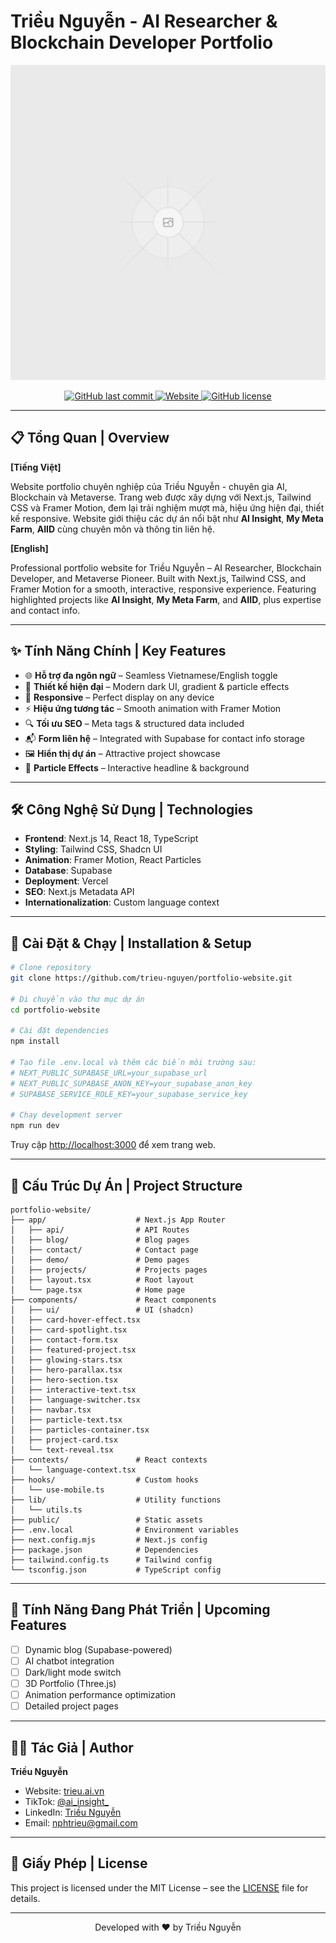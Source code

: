 # Triều Nguyễn - AI Researcher & Blockchain Developer Portfolio

<p align="center">
  <img src="public/og-image.png" alt="Triều Nguyễn Portfolio" width="600" />
</p>

<p align="center">
  <a href="https://github.com/trieu-nguyen/portfolio-website">
    <img src="https://img.shields.io/github/last-commit/trieu-nguyen/portfolio-website" alt="GitHub last commit" />
  </a>
  <a href="https://trieu.ai.vn">
    <img src="https://img.shields.io/website?url=https%3A%2F%2Ftrieu.ai.vn" alt="Website" />
  </a>
  <a href="https://github.com/trieu-nguyen/portfolio-website/blob/main/LICENSE">
    <img src="https://img.shields.io/github/license/trieu-nguyen/portfolio-website" alt="GitHub license" />
  </a>
</p>

---

## 📋 Tổng Quan | Overview

**\[Tiếng Việt]**

Website portfolio chuyên nghiệp của Triều Nguyễn - chuyên gia AI, Blockchain và Metaverse. Trang web được xây dựng với Next.js, Tailwind CSS và Framer Motion, đem lại trải nghiệm mượt mà, hiệu ứng hiện đại, thiết kế responsive. Website giới thiệu các dự án nổi bật như **AI Insight**, **My Meta Farm**, **AIID** cùng chuyên môn và thông tin liên hệ.

**\[English]**

Professional portfolio website for Triều Nguyễn – AI Researcher, Blockchain Developer, and Metaverse Pioneer. Built with Next.js, Tailwind CSS, and Framer Motion for a smooth, interactive, responsive experience. Featuring highlighted projects like **AI Insight**, **My Meta Farm**, and **AIID**, plus expertise and contact info.

---

## ✨ Tính Năng Chính | Key Features

* 🌐 **Hỗ trợ đa ngôn ngữ** – Seamless Vietnamese/English toggle
* 🎨 **Thiết kế hiện đại** – Modern dark UI, gradient & particle effects
* 📱 **Responsive** – Perfect display on any device
* ⚡ **Hiệu ứng tương tác** – Smooth animation with Framer Motion
* 🔍 **Tối ưu SEO** – Meta tags & structured data included
* 📬 **Form liên hệ** – Integrated with Supabase for contact info storage
* 🖼️ **Hiển thị dự án** – Attractive project showcase
* 🌟 **Particle Effects** – Interactive headline & background

---

## 🛠️ Công Nghệ Sử Dụng | Technologies

* **Frontend**: Next.js 14, React 18, TypeScript
* **Styling**: Tailwind CSS, Shadcn UI
* **Animation**: Framer Motion, React Particles
* **Database**: Supabase
* **Deployment**: Vercel
* **SEO**: Next.js Metadata API
* **Internationalization**: Custom language context

---

## 🚀 Cài Đặt & Chạy | Installation & Setup

```bash
# Clone repository
git clone https://github.com/trieu-nguyen/portfolio-website.git

# Di chuyển vào thư mục dự án
cd portfolio-website

# Cài đặt dependencies
npm install

# Tạo file .env.local và thêm các biến môi trường sau:
# NEXT_PUBLIC_SUPABASE_URL=your_supabase_url
# NEXT_PUBLIC_SUPABASE_ANON_KEY=your_supabase_anon_key
# SUPABASE_SERVICE_ROLE_KEY=your_supabase_service_key

# Chạy development server
npm run dev
```

Truy cập [http://localhost:3000](http://localhost:3000) để xem trang web.

---

## 📁 Cấu Trúc Dự Án | Project Structure

```plaintext
portfolio-website/
├── app/                    # Next.js App Router
│   ├── api/                # API Routes
│   ├── blog/               # Blog pages
│   ├── contact/            # Contact page
│   ├── demo/               # Demo pages
│   ├── projects/           # Projects pages
│   ├── layout.tsx          # Root layout
│   └── page.tsx            # Home page
├── components/             # React components
│   ├── ui/                 # UI (shadcn)
│   ├── card-hover-effect.tsx
│   ├── card-spotlight.tsx
│   ├── contact-form.tsx
│   ├── featured-project.tsx
│   ├── glowing-stars.tsx
│   ├── hero-parallax.tsx
│   ├── hero-section.tsx
│   ├── interactive-text.tsx
│   ├── language-switcher.tsx
│   ├── navbar.tsx
│   ├── particle-text.tsx
│   ├── particles-container.tsx
│   ├── project-card.tsx
│   └── text-reveal.tsx
├── contexts/               # React contexts
│   └── language-context.tsx
├── hooks/                  # Custom hooks
│   └── use-mobile.ts
├── lib/                    # Utility functions
│   └── utils.ts
├── public/                 # Static assets
├── .env.local              # Environment variables
├── next.config.mjs         # Next.js config
├── package.json            # Dependencies
├── tailwind.config.ts      # Tailwind config
└── tsconfig.json           # TypeScript config
```

---

## 📝 Tính Năng Đang Phát Triển | Upcoming Features

* [ ] Dynamic blog (Supabase-powered)
* [ ] AI chatbot integration
* [ ] Dark/light mode switch
* [ ] 3D Portfolio (Three.js)
* [ ] Animation performance optimization
* [ ] Detailed project pages

---

## 👨‍💻 Tác Giả | Author

**Triều Nguyễn**

* Website: [trieu.ai.vn](https://trieu.ai.vn)
* TikTok: [@ai\_insight\_](https://tiktok.com/@ai_insight_)
* LinkedIn: [Triều Nguyễn](https://www.linkedin.com/in/trieu-nguyen-1478ab155/)
* Email: [nphtrieu@gmail.com](mailto:nphtrieu@gmail.com)

---

## 📄 Giấy Phép | License

This project is licensed under the MIT License – see the [LICENSE](LICENSE) file for details.

---

<p align="center">
  Developed with ❤️ by Triều Nguyễn
</p>
